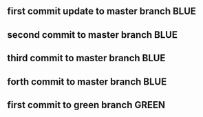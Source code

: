 ## first commit update to master branch BLUE
## second commit to master branch BLUE 
## third commit to master branch BLUE
## forth commit to master branch BLUE
## first commit to green branch GREEN